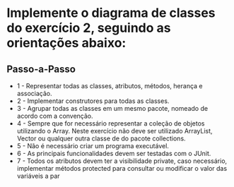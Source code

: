 # Implemente o diagrama de classes do exercício 2, seguindo as orientações abaixo:

## Passo-a-Passo

- 1 - Representar todas as classes, atributos, métodos, herança e associação.
- 2 - Implementar construtores para todas as classes.
- 3 - Agrupar todas as classes em um mesmo pacote, nomeado de acordo com a convenção.
- 4 - Sempre que for necessário representar a coleção de objetos utilizando o Array. Neste exercício não deve ser utilizado ArrayList, Vector ou qualquer outra classe de do pacote collections.
- 5 - Não é necessário criar um programa executável.
- 6 - As principais funcionalidades devem ser testadas com o JUnit.
- 7 - Todos os atributos devem ter a visibilidade private, caso necessário, implementar métodos protected para consultar ou modificar o valor das variáveis a par
